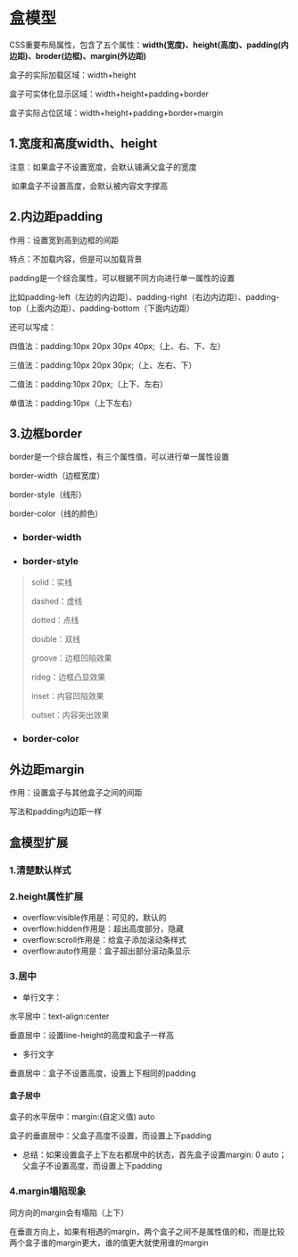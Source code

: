 # 盒模型

CSS重要布局属性，包含了五个属性：**width(宽度)、height(高度)、padding(内边距)、broder(边框)、margin(外边距)**

盒子的实际加载区域：width+height

盒子可实体化显示区域：width+height+padding+border

盒子实际占位区域：width+height+padding+border+margin



## 1.宽度和高度width、height

注意：如果盒子不设置宽度，会默认铺满父盒子的宽度

​			如果盒子不设置高度，会默认被内容文字撑高

## 2.内边距padding

作用：设置宽到高到边框的间距

特点：不加载内容，但是可以加载背景

padding是一个综合属性，可以根据不同方向进行单一属性的设置

比如padding-left（左边的内边距）、padding-right（右边内边距）、padding-top（上面内边距）、padding-bottom（下面内边距）

还可以写成：

四值法：padding:10px 20px 30px 40px;（上、右、下、左）

三值法：padding:10px 20px 30px;（上、左右、下）

二值法：padding:10px 20px;（上下、左右）

单值法：padding:10px（上下左右）

## 3.边框border

border是一个综合属性，有三个属性值，可以进行单一属性设置

border-width（边框宽度）

border-style（线形）

border-color（线的颜色）



- ### border-width







- ### border-style

> solid：实线
>
> dashed：虚线
>
> dotted：点线
>
> double：双线
>
> groove：边框凹陷效果
>
> rideg：边框凸显效果
>
> inset：内容凹陷效果
>
> outset：内容突出效果



- ### border-color





## 外边距margin

作用：设置盒子与其他盒子之间的间距

写法和padding内边距一样





## 盒模型扩展

### 1.清楚默认样式

### 2.height属性扩展

- overflow:visible作用是：可见的，默认的
- overflow:hidden作用是：超出高度部分，隐藏
- overflow:scroll作用是：给盒子添加滚动条样式
- overflow:auto作用是：盒子超出部分滚动条显示

### 3.居中

- 单行文字：

水平居中：text-align:center

垂直居中：设置line-height的高度和盒子一样高

- 多行文字

垂直居中：盒子不设置高度，设置上下相同的padding

#### 盒子居中

盒子的水平居中：margin:(自定义值) auto

盒子的垂直居中：父盒子高度不设置，而设置上下padding



- 总结：如果设置盒子上下左右都居中的状态，首先盒子设置margin: 0 auto；父盒子不设置高度，而设置上下padding

### 4.margin塌陷现象

同方向的margin会有塌陷（上下）

在垂直方向上，如果有相遇的margin，两个盒子之间不是属性值的和，而是比较两个盒子谁的margin更大，谁的值更大就使用谁的margin
